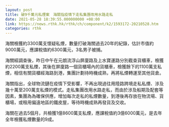 ```yaml
---
layout: post
title: 破9千萬元私煙案　海關指疫情下走私集團改用水路走私
date: 2021-05-28 18:39:55.000000000 +08:00
link: https://news.rthk.hk/rthk/ch/component/k2/1593172-20210528.htm
categories: rthk
---
```


海關檢獲約3300萬支懷疑私煙，數量打破海關過去20年的紀錄，估計市值約9000萬元，應課稅值約6300萬元，3名男子被捕。

海關經調查後，昨日中午在元朗流浮山屏廈路及上水寶運路分別截查貨櫃車，檢獲約2200萬支私煙，其後在屏廈路一個貨櫃場內的貨櫃車，檢獲餘下的1100萬支私煙，相信有關貨櫃經海路到港，集團計劃待時機成熟，再將私煙轉運至其他貨倉。

海關指出，全球物流鏈在疫情下受影響，不再出現過往用陸路跨境走私私煙、涉及幾十萬至200萬支私煙的模式。走私集團改用水路走私，而由於涉及船期及配套等因素，集團為為確保供應，增加每次走私的私煙數量，到港後再存放在物流場、貨櫃場，或租用偏遠地區的鐵皮屋，等待時機成熟再發貨及交收。

海關在過去5個月，共檢獲1億8600萬支私煙，應課稅值約3億6000萬元，是去年全年檢獲私煙數量的9成。
